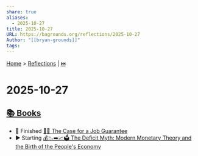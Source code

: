```yaml
---
share: true
aliases:
  - 2025-10-27
title: 2025-10-27
URL: https://bagrounds.org/reflections/2025-10-27
Author: "[[bryan-grounds]]"
tags:
---
```

[Home](../index.md) > [Reflections](./index.md) | [⏮️](./2025-10-26.md)  
# 2025-10-27  
## [📚 Books](../books/index.md)  
- 🏁 Finished [💼✅ The Case for a Job Guarantee](../books/the-case-for-a-job-guarantee.md)  
- ▶️ Starting [💰📉➡️📈🗳️ The Deficit Myth: Modern Monetary Theory and the Birth of the People's Economy](../books/the-deficit-myth.md)